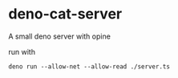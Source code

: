 # deno-cat-server
A small deno server with opine


run with 
```
deno run --allow-net --allow-read ./server.ts
```
